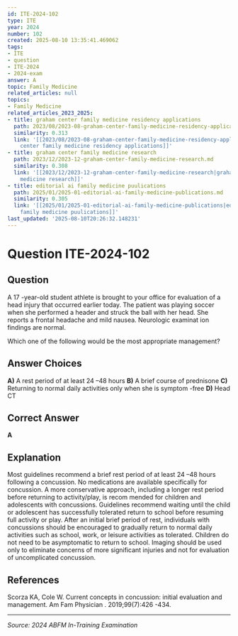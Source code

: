```yaml
---
id: ITE-2024-102
type: ITE
year: 2024
number: 102
created: 2025-08-10 13:35:41.469062
tags:
- ITE
- question
- ITE-2024
- 2024-exam
answer: A
topic: Family Medicine
related_articles: null
topics:
- Family Medicine
related_articles_2023_2025:
- title: graham center family medicine residency applications
  path: 2023/08/2023-08-graham-center-family-medicine-residency-applications.md
  similarity: 0.313
  link: '[[2023/08/2023-08-graham-center-family-medicine-residency-applications|graham
    center family medicine residency applications]]'
- title: graham center family medicine research
  path: 2023/12/2023-12-graham-center-family-medicine-research.md
  similarity: 0.308
  link: '[[2023/12/2023-12-graham-center-family-medicine-research|graham center family
    medicine research]]'
- title: editorial ai family medicine puulications
  path: 2025/01/2025-01-editorial-ai-family-medicine-publications.md
  similarity: 0.305
  link: '[[2025/01/2025-01-editorial-ai-family-medicine-publications|editorial ai
    family medicine puulications]]'
last_updated: '2025-08-10T20:26:32.148231'
---
```


# Question ITE-2024-102

## Question
A 17 -year-old student athlete is brought to your office for evaluation of a head injury that occurred 
earlier today. The patient was playing soccer when she performed a header and struck the ball with 
her head. She reports a frontal headache and mild nausea. Neurologic examinat ion findings are 
normal.  
 
Which one of the following would be the most appropriate management?

## Answer Choices
**A)** A rest period of at least 24 –48 hours
**B)** A brief course of prednisone
**C)** Returning to normal daily activities only when she is symptom -free
**D)** Head CT

## Correct Answer
**A**

## Explanation
Most guidelines recommend a brief rest period of at least 24 –48 hours following a concussion. No medications are available specifically for concussion. A more conservative approach, including a longer rest period before returning to activity/play, is recom mended for children and adolescents with concussions. Guidelines recommend waiting until the child or adolescent has successfully tolerated return to school before resuming full activity or play. After an initial brief period of rest, individuals with concussions should be encouraged to gradually return to normal daily activities such as school, work, or leisure activities as tolerated. Children do not need to be asymptomatic to return to school. Imaging should be used only to eliminate concerns of more significant injuries and not for evaluation of uncomplicated concussion.

## References
Scorza KA, Cole W. Current concepts in concussion: initial evaluation and management. Am Fam Physician . 2019;99(7):426 -434.

---
*Source: 2024 ABFM In-Training Examination*